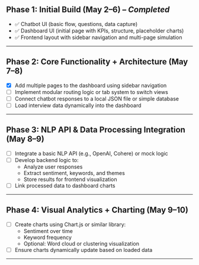 ## Phase 1: Initial Build (May 2–6) – *Completed*
- ✅ Chatbot UI (basic flow, questions, data capture)
- ✅ Dashboard UI (initial page with KPIs, structure, placeholder charts)
- ✅ Frontend layout with sidebar navigation and multi-page simulation

---

## Phase 2: Core Functionality + Architecture (May 7–8)
- [x] Add multiple pages to the dashboard using sidebar navigation
- [ ] Implement modular routing logic or tab system to switch views
- [ ] Connect chatbot responses to a local JSON file or simple database
- [ ] Load interview data dynamically into the dashboard

---

## Phase 3: NLP API & Data Processing Integration (May 8–9)
- [ ] Integrate a basic NLP API (e.g., OpenAI, Cohere) or mock logic
- [ ] Develop backend logic to:
  - Analyze user responses
  - Extract sentiment, keywords, and themes
  - Store results for frontend visualization
- [ ] Link processed data to dashboard charts

---

## Phase 4: Visual Analytics + Charting (May 9–10)
- [ ] Create charts using Chart.js or similar library:
  - Sentiment over time
  - Keyword frequency
  - Optional: Word cloud or clustering visualization
- [ ] Ensure charts dynamically update based on loaded data

---